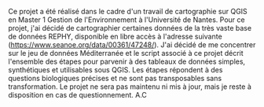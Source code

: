 Ce projet a été réalisé dans le cadre d'un travail de cartographie sur QGIS en Master 1 Gestion de l'Environnement à l'Université de Nantes. Pour ce projet, j'ai décidé de cartographier certaines données de la très vaste base de données REPHY, disponible en libre accès à l'adresse suivante (https://www.seanoe.org/data/00361/47248/). J'ai décidé de me concentrer sur le jeu de données Méditerranée et le script associé à ce projet décrit l'ensemble des étapes pour parvenir à des tableaux de données simples, synthétiques et utilisables sous QGIS. Les étapes répondent à des questions biologiques précises et ne sont pas transposables sans transformation. Le projet ne sera pas maintenu ni mis à jour, mais je reste à disposition en cas de questionnement. A.C
